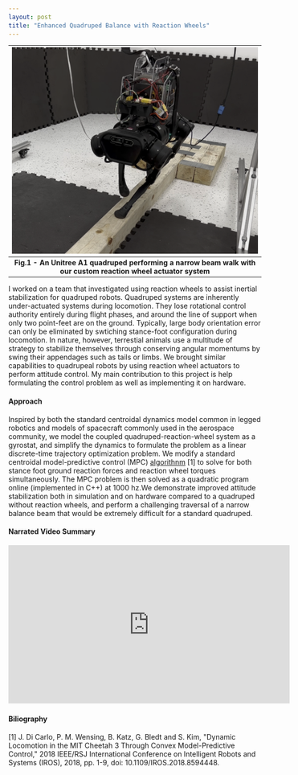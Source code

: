 ```yaml
---
layout: post
title: "Enhanced Quadruped Balance with Reaction Wheels"
---
```


| ![beam_walk](assets/img/quadruped/beam_walking_still.png) |
|:--:|
| <b> Fig.1 - An Unitree A1 quadruped performing a narrow beam walk with our custom reaction wheel actuator system</b>|

I worked on a team that investigated using reaction wheels to assist inertial stabilization for quadruped robots. Quadruped systems are inherently under-actuated systems during locomotion. They lose rotational control authority entirely during flight phases, and around the line of support when only two point-feet are on the ground. Typically, large body orientation error can only be eliminated by swtiching stance-foot configuration during locomotion. In nature, however, terrestial animals use a multitude of strategy to stabilize themselves through conserving angular momentums by swing their appendages such as tails or limbs. We brought similar capabilities to quadrupeal robots by using reaction wheel actuators to perform attitude control. My main contribution to this project is help formulating the control problem as well as implementing it on hardware. 

#### Approach
Inspired by both the standard centroidal dynamics model common in legged robotics and models of spacecraft commonly used in the aerospace community, we model the coupled quadruped-reaction-wheel system as a gyrostat, and simplify the dynamics to formulate the problem as a linear discrete-time trajectory optimization problem. We modify a standard centroidal model-predictive control (MPC) [algorithnm](https://github.com/ShuoYangRobotics/A1-QP-MPC-Controller) [1] to solve for both stance foot ground reaction forces and reaction wheel torques simultaneously. The MPC problem is then solved as a quadratic program online (implemented in C++) at 1000 hz.We demonstrate improved attitude stabilization both in simulation and on hardware compared to a quadruped without reaction wheels, and perform a challenging traversal of a narrow balance beam that would be extremely difficult for a standard quadruped. 

#### Narrated Video Summary
<iframe width="560" height="315" src="https://www.youtube.com/embed/pJVMX1-3rIk" title="YouTube video player" frameborder="0" allow="accelerometer; autoplay; clipboard-write; encrypted-media; gyroscope; picture-in-picture" allowfullscreen></iframe>


#### Biliography
[1] J. Di Carlo, P. M. Wensing, B. Katz, G. Bledt and S. Kim, "Dynamic Locomotion in the MIT Cheetah 3 Through Convex Model-Predictive Control," 2018 IEEE/RSJ International Conference on Intelligent Robots and Systems (IROS), 2018, pp. 1-9, doi: 10.1109/IROS.2018.8594448.